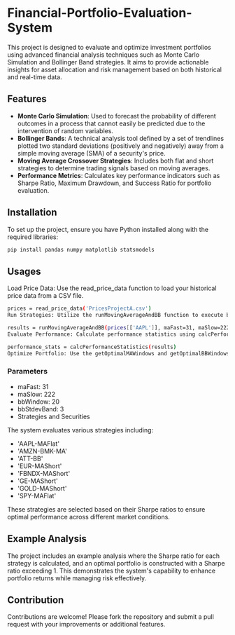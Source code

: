 # Financial-Portfolio-Evaluation-System

This project is designed to evaluate and optimize investment portfolios using advanced financial analysis techniques such as Monte Carlo Simulation and Bollinger Band strategies. It aims to provide actionable insights for asset allocation and risk management based on both historical and real-time data.

## Features

- **Monte Carlo Simulation**: Used to forecast the probability of different outcomes in a process that cannot easily be predicted due to the intervention of random variables.
- **Bollinger Bands**: A technical analysis tool defined by a set of trendlines plotted two standard deviations (positively and negatively) away from a simple moving average (SMA) of a security's price.
- **Moving Average Crossover Strategies**: Includes both flat and short strategies to determine trading signals based on moving averages.
- **Performance Metrics**: Calculates key performance indicators such as Sharpe Ratio, Maximum Drawdown, and Success Ratio for portfolio evaluation.

## Installation

To set up the project, ensure you have Python installed along with the required libraries:

```bash
pip install pandas numpy matplotlib statsmodels
```

## Usages
Load Price Data: Use the read_price_data function to load your historical price data from a CSV file.

```bash
prices = read_price_data('PricesProjectA.csv')
Run Strategies: Utilize the runMovingAverageAndBB function to execute both Moving Average and Bollinger Band strategies.
```

```bash
results = runMovingAverageAndBB(prices[['AAPL']], maFast=31, maSlow=222, bbWindow=20, stdevBand=3)
Evaluate Performance: Calculate performance statistics using calcPerformanceStatistics.
```

```bash
performance_stats = calcPerformanceStatistics(results)
Optimize Portfolio: Use the getOptimalMAWindows and getOptimalBBWindows functions to find the optimal parameters for your strategies.
```

### Parameters
* maFast: 31
* maSlow: 222
* bbWindow: 20
* bbStdevBand: 3
* Strategies and Securities

The system evaluates various strategies including:

* 'AAPL-MAFlat'
* 'AMZN-BMK-MA'
* 'ATT-BB'
* 'EUR-MAShort'
* 'FBNDX-MAShort'
* 'GE-MAShort'
* 'GOLD-MAShort'
* 'SPY-MAFlat'


These strategies are selected based on their Sharpe ratios to ensure optimal performance across different market conditions.

## Example Analysis
The project includes an example analysis where the Sharpe ratio for each strategy is calculated, and an optimal portfolio is constructed with a Sharpe ratio exceeding 1. This demonstrates the system's capability to enhance portfolio returns while managing risk effectively.

## Contribution
Contributions are welcome! Please fork the repository and submit a pull request with your improvements or additional features.
